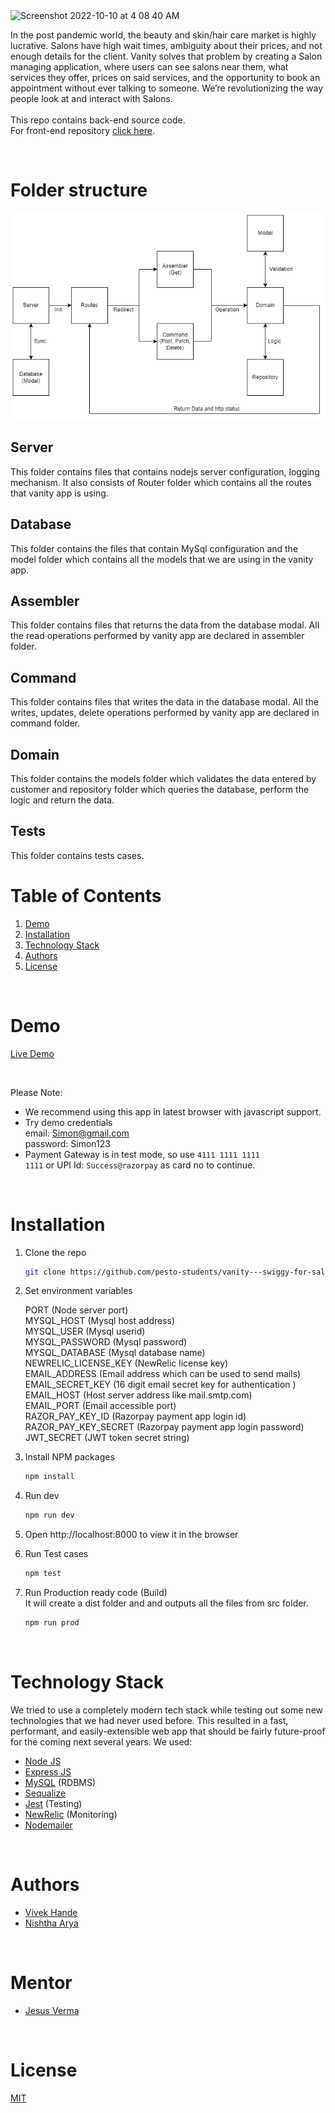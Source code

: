 <img width="133" alt="Screenshot 2022-10-10 at 4 08 40 AM" src="https://user-images.githubusercontent.com/68868179/194782940-f84f097b-ebf1-4bc0-9c7a-31e9517a12bf.png">


In the post pandemic world, the beauty and skin/hair care market is highly lucrative. Salons have high wait times, ambiguity about their prices, and not enough details for the client. Vanity solves that problem by creating a Salon managing application, where users can see salons near them, what services they offer, prices on said services, and the opportunity to book an appointment without ever talking to someone. We’re revolutionizing the way people look at and interact with Salons.
<br/>
<br/>
This repo contains back-end source code.<br/>
For front-end repository <a href="https://github.com/pesto-students/vanity---swiggy-for-salon-fe-team1-jesus">click here</a>.

<!-- TABLE OF CONTENTS -->
<br/>

# Folder structure

![](/Images/folderstructure.png)

## Server

This folder contains files that contains nodejs server configuration, logging mechanism. It also consists of Router folder which contains all the routes that vanity app is using.

## Database

This folder contains the files that contain MySql configuration and the model folder which contains all the models that we are using in the vanity app.

## Assembler

This folder contains files that returns the data from the database modal. All the read operations performed by vanity app are declared in assembler folder.

## Command

This folder contains files that writes the data in the database modal. All the writes, updates, delete operations performed by vanity app are declared in command folder.

## Domain

This folder contains the models folder which validates the data entered by customer and repository folder which queries the database, perform the logic and return the data.

## Tests

This folder contains tests cases.

# Table of Contents

1. [Demo](#demo)
2. [Installation](#installation)
3. [Technology Stack](#technology-stack)
4. [Authors](#authors)
5. [License](#license)

<br/>

# Demo

[Live Demo](https://vanity-frontend-pesto.herokuapp.com/dashboard)

<br/>

Please Note:

- We recommend using this app in latest browser with javascript support.
- Try demo credentials </br>
  email: Simon@gmail.com </br>
  password: Simon123 </br>
- Payment Gateway is in test mode, so use <code>4111 1111 1111 1111</code> or UPI Id: <code>Success@razorpay</code> as card no to continue.

<br/>

# Installation

1. Clone the repo
   ```sh
   git clone https://github.com/pesto-students/vanity---swiggy-for-salon-be-team1-jesus.git
   ```
2. Set environment variables

   PORT (Node server port)<br />
   MYSQL_HOST (Mysql host address)<br />
   MYSQL_USER (Mysql userid)<br />
   MYSQL_PASSWORD (Mysql password)<br />
   MYSQL_DATABASE (Mysql database name)<br />
   NEWRELIC_LICENSE_KEY (NewRelic license key)<br />
   EMAIL_ADDRESS (Email address which can be used to send mails)<br />
   EMAIL_SECRET_KEY (16 digit email secret key for authentication )<br />
   EMAIL_HOST (Host server address like mail.smtp.com)<br />
   EMAIL_PORT (Email accessible port)<br />
   RAZOR_PAY_KEY_ID (Razorpay payment app login id)<br />
   RAZOR_PAY_KEY_SECRET (Razorpay payment app login password)<br />
   JWT_SECRET (JWT token secret string)<br />

3. Install NPM packages
   ```sh
   npm install
   ```
4. Run dev
   ```sh
   npm run dev
   ```
5. Open http://localhost:8000 to view it in the browser

6. Run Test cases
   ```sh
   npm test
   ```
7. Run Production ready code (Build) </br>
   It will create a dist folder and and outputs all the files from src folder.
   ```sh
   npm run prod
   ```
   <br/>

# Technology Stack

We tried to use a completely modern tech stack while testing out some new technologies that we had never used before. This resulted in a fast, performant, and easily-extensible web app that should be fairly future-proof for the coming next several years. We used:

- [Node JS](https://reactjs.org/)
- [Express JS](https://expressjs.com)
- [MySQL](https://www.mysql.com/) (RDBMS)
- [Sequalize](https://sequelize.org/)
- [Jest](https://jestjs.io/) (Testing)
- [NewRelic](https://newrelic.com/) (Monitoring)
- [Nodemailer](https://nodemailer.com/about/)

<br/>

# Authors

- [Vivek Hande](https://github.com/VivekHande16)
- [Nishtha Arya](https://github.com/nishthaarya)

<br/>

# Mentor

- [Jesus Verma](https://github.com/JesusVerma)

<br/>

# License

[MIT](https://opensource.org/licenses/MIT)
